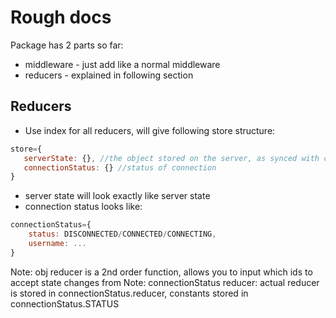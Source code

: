 # Rough docs

Package has 2 parts so far:

 - middleware - just add like a normal middleware
 - reducers - explained in following section
 
## Reducers

 - Use index for all reducers, will give following store structure:
 ```javascript
 store={
    serverState: {}, //the object stored on the server, as synced with client
    connectionStatus: {} //status of connection
 }
```

- server state will look exactly like server state
- connection status looks like:
```javascript
connectionStatus={
    status: DISCONNECTED/CONNECTED/CONNECTING,
    username: ...
}
```

Note: obj reducer is a 2nd order function, allows you to input which ids to accept state changes from
Note: connectionStatus reducer: actual reducer is stored in connectionStatus.reducer, constants stored in
connectionStatus.STATUS